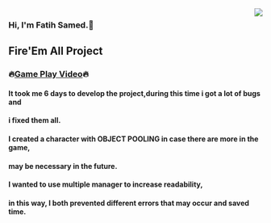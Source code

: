 <img src="https://media.giphy.com/media/l0Iy67eveh48xHQFa/giphy-downsized.gif" align="right">

### Hi, I'm Fatih Samed.:wave:
        
## Fire'Em All Project
### :fire:<a href="https://drive.google.com/file/d/1B1XDMIRP_4MG1FALksdgMRc3shMba7vM/view?usp=sharing" target="_blank">Game Play Video</a>:fire:

#### It took me 6 days to develop the project,during this time i got a lot of bugs and 
#### i fixed them all.
#### I created a character with OBJECT POOLING in case there are more in the game,
#### may be necessary in the future.
#### I wanted to use multiple manager to increase readability,
#### in this way, I both prevented different errors that may occur and saved time.
